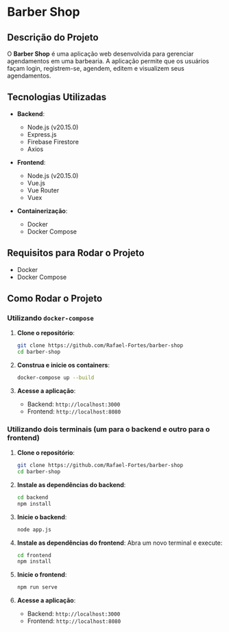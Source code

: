 # Barber Shop

## Descrição do Projeto

O **Barber Shop** é uma aplicação web desenvolvida para gerenciar agendamentos em uma barbearia. A aplicação permite que os usuários façam login, registrem-se, agendem, editem e visualizem seus agendamentos.

## Tecnologias Utilizadas

- **Backend**:
  - Node.js (v20.15.0)
  - Express.js
  - Firebase Firestore
  - Axios

- **Frontend**:
  - Node.js (v20.15.0)
  - Vue.js
  - Vue Router
  - Vuex

- **Containerização**:
  - Docker
  - Docker Compose

## Requisitos para Rodar o Projeto

- Docker
- Docker Compose

## Como Rodar o Projeto

### Utilizando `docker-compose`

1. **Clone o repositório**:
   ```sh
   git clone https://github.com/Rafael-Fortes/barber-shop
   cd barber-shop
   ```

2. **Construa e inicie os containers**:
   ```sh
   docker-compose up --build
   ```

3. **Acesse a aplicação**:
   - Backend: `http://localhost:3000`
   - Frontend: `http://localhost:8080`

### Utilizando dois terminais (um para o backend e outro para o frontend)

1. **Clone o repositório**:
   ```sh
   git clone https://github.com/Rafael-Fortes/barber-shop
   cd barber-shop
   ```

2. **Instale as dependências do backend**:
   ```sh
   cd backend
   npm install
   ```

3. **Inicie o backend**:
   ```sh
   node app.js
   ```

4. **Instale as dependências do frontend**:
   Abra um novo terminal e execute:
   ```sh
   cd frontend
   npm install
   ```

5. **Inicie o frontend**:
   ```sh
   npm run serve
   ```

6. **Acesse a aplicação**:
   - Backend: `http://localhost:3000`
   - Frontend: `http://localhost:8080`